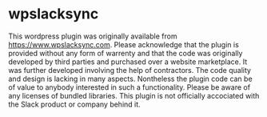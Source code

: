 # wpslacksync

This wordpress plugin was originally available from https://www.wpslacksync.com. Please acknowledge that the plugin is provided without any form of warrenty and that the code was originally developed by third parties and purchased over a website marketplace. It was further developed involving the help of contractors. The code quality and design is lacking in many aspects. Nontheless the plugin code can be of value to anybody interested in such a functionality. Please be aware of any licenses of bundled libraries. This plugin is not officially accociated with the Slack product or company behind it.
